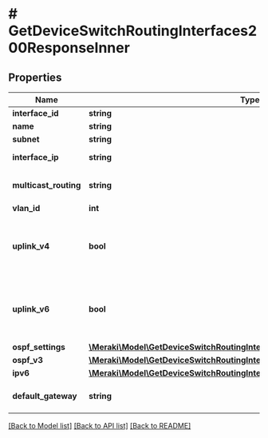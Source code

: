 # # GetDeviceSwitchRoutingInterfaces200ResponseInner

## Properties

Name | Type | Description | Notes
------------ | ------------- | ------------- | -------------
**interface_id** | **string** | The ID | [optional]
**name** | **string** | The name | [optional]
**subnet** | **string** | IPv4 subnet | [optional]
**interface_ip** | **string** | IPv4 address | [optional]
**multicast_routing** | **string** | Multicast routing status | [optional]
**vlan_id** | **int** | VLAN ID | [optional]
**uplink_v4** | **bool** | When true, this interface is used as static IPv4 uplink | [optional]
**uplink_v6** | **bool** | When true, this interface is used as static IPv6 uplink | [optional]
**ospf_settings** | [**\Meraki\Model\GetDeviceSwitchRoutingInterfaces200ResponseInnerOspfSettings**](GetDeviceSwitchRoutingInterfaces200ResponseInnerOspfSettings.md) |  | [optional]
**ospf_v3** | [**\Meraki\Model\GetDeviceSwitchRoutingInterfaces200ResponseInnerOspfV3**](GetDeviceSwitchRoutingInterfaces200ResponseInnerOspfV3.md) |  | [optional]
**ipv6** | [**\Meraki\Model\GetDeviceSwitchRoutingInterfaces200ResponseInnerIpv6**](GetDeviceSwitchRoutingInterfaces200ResponseInnerIpv6.md) |  | [optional]
**default_gateway** | **string** | IPv4 default gateway | [optional]

[[Back to Model list]](../../README.md#models) [[Back to API list]](../../README.md#endpoints) [[Back to README]](../../README.md)
